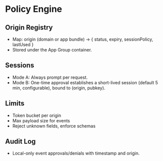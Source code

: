 # Policy Engine

## Origin Registry
- Map: origin (domain or app bundle) → { status, expiry, sessionPolicy, lastUsed }
- Stored under the App Group container.

## Sessions
- Mode A: Always prompt per request.
- Mode B: One-time approval establishes a short-lived session (default 5 min, configurable), bound to (origin, pubkey).

## Limits
- Token bucket per origin
- Max payload size for events
- Reject unknown fields, enforce schemas

## Audit Log
- Local-only event approvals/denials with timestamp and origin.
